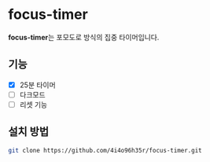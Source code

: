 # focus-timer

**focus-timer**는 포모도로 방식의 집중 타이머입니다.

## 기능
- [x] 25분 타이머
- [ ] 다크모드
- [ ] 리셋 기능

## 설치 방법

```bash
git clone https://github.com/4i4o96h35r/focus-timer.git
```

